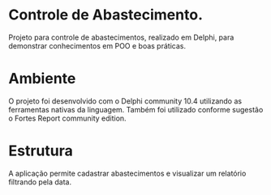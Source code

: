 # Controle de Abastecimento.
Projeto para controle de abastecimentos, realizado em Delphi, para demonstrar conhecimentos em POO e boas práticas.

# Ambiente
O projeto foi desenvolvido com o Delphi community 10.4 utilizando as ferramentas nativas da linguagem. Também foi utilizado conforme sugestão o Fortes Report community edition.

# Estrutura
A aplicação permite cadastrar abastecimentos e visualizar um relatório filtrando pela data.

